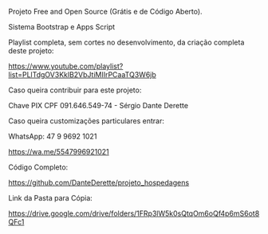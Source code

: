 Projeto Free and Open Source (Grátis e de Código Aberto).

Sistema Bootstrap e Apps Script

Playlist completa, sem cortes no desenvolvimento, da criação completa deste projeto:

https://www.youtube.com/playlist?list=PLlTdgOV3KklB2VbJtiMIIrPCaaTQ3W6jb

Caso queira contribuir para este projeto:

Chave PIX CPF 091.646.549-74 - Sérgio Dante Derette

Caso queira customizações particulares entrar:

WhatsApp: 47 9 9692 1021

https://wa.me/5547996921021

Código Completo:

https://github.com/DanteDerette/projeto_hospedagens

Link da Pasta para Cópia:

https://drive.google.com/drive/folders/1FRp3lW5k0sQtqOm6oQf4p6mS6ot8QFc1
